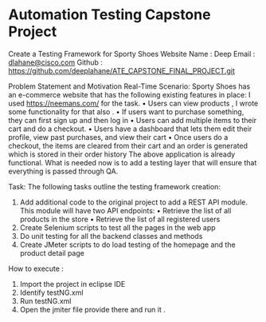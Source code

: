 # Automation Testing Capstone Project

Create a Testing Framework for Sporty Shoes Website
Name : Deep
Email : dlahane@cisco.com
Github : https://github.com/deeplahane/ATE_CAPSTONE_FINAL_PROJECT.git

Problem Statement and Motivation Real-Time Scenario:
Sporty Shoes has an e-commerce website that has the following existing features in place: I used https://neemans.com/ for the task.
• Users can view products , I wrote some functionality for that also .
• If users want to purchase something, they can first sign up and then log in
• Users can add multiple items to their cart and do a checkout.
• Users have a dashboard that lets them edit their profile, view past purchases, and view their cart
• Once users do a checkout, the items are cleared from their cart and an order is generated which is stored in their order history The above application is already functional. What is needed now is to add a testing layer that will ensure that everything is passed through QA.

Task:
The following tasks outline the testing framework creation:

1. Add additional code to the original project to add a REST API module. This module will have two API endpoints:
   • Retrieve the list of all products in the store
   • Retrieve the list of all registered users
2. Create Selenium scripts to test all the pages in the web app
3. Do unit testing for all the backend classes and methods
4. Create JMeter scripts to do load testing of the homepage and the product detail page

How to execute :

1. Import the project in eclipse IDE
2. Identify testNG.xml
3. Run testNG.xml
4. Open the jmiter file provide there and run it .
